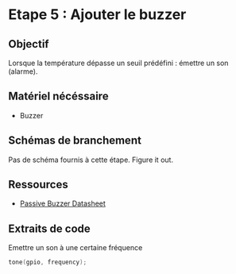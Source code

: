 # Etape 5 : Ajouter le buzzer

## Objectif 
Lorsque la température dépasse un seuil prédéfini : émettre un son (alarme). 

## Matériel nécéssaire 
- Buzzer 

## Schémas de branchement 
Pas de schéma fournis à cette étape. Figure it out. 

## Ressources 
- [Passive Buzzer Datasheet](https://www.electrokit.com/uploads/productfile/41015/Passive_Piezo_Buzzer.pdf)

## Extraits de code 
Emettre un son à une certaine fréquence 

```c
tone(gpio, frequency);
```
